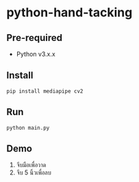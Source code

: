 # python-hand-tacking

## Pre-required

* Python v3.x.x

## Install
`pip install mediapipe cv2`

## Run
`python main.py`

## Demo

1. จีบมือเพื่อวาด 
2. จีบ 5 นิ้วเพื่อลบ
